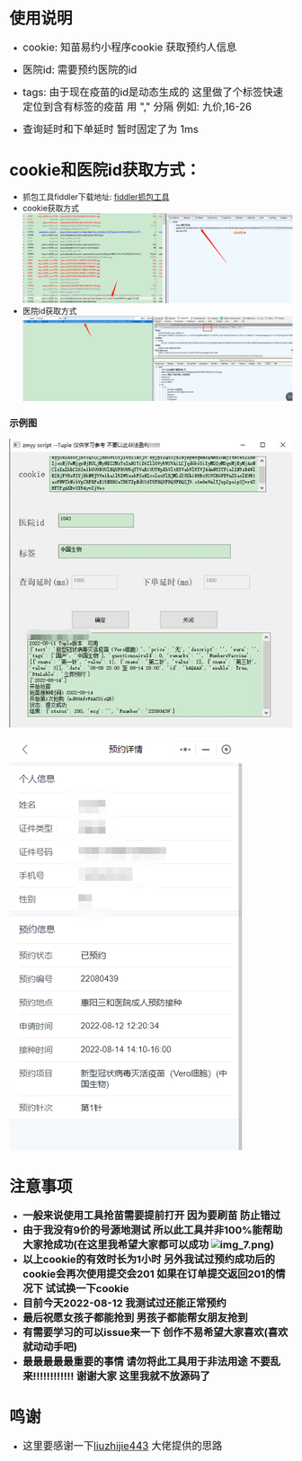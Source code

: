 # 使用说明

* <font size=4>cookie: 知苗易约小程序cookie 获取预约人信息</font>

* <font size=4>医院id: 需要预约医院的id</font>

* <font size=4>tags: 由于现在疫苗的id是动态生成的 这里做了个标签快速定位到含有标签的疫苗 用 "," 分隔  例如: 九价,16-26</font>

* <font size=4>查询延时和下单延时 暂时固定了为 1ms</font>



# cookie和医院id获取方式：


* 抓包工具fiddler下载地址: [fiddler抓包工具](https://www.telerik.com/download/fiddler-everywhere)
* cookie获取方式![img_5.png](images/img_5.png)
* 医院id获取方式 ![img_6.png](images/img_6.png)
    





### 示例图
![yy.jpg](images/yy.jpg)

![img_4.png](images/img_4.png)




# 注意事项
* **<font size=4>一般来说使用工具抢苗需要提前打开 因为要刷苗 防止错过</font>**
* **<font size=4>由于我没有9价的号源地测试 所以此工具并非100%能帮助大家抢成功(在这里我希望大家都可以成功 ![img_7.png](img_7.png))</font>**
* **<font size=4>以上cookie的有效时长为1小时 另外我试过预约成功后的cookie会再次使用提交会201 如果在订单提交返回201的情况下 试试换一下cookie</font>**
* **<font size=4>目前今天2022-08-12 我测试过还能正常预约</font>**
* **<font size=4>最后祝愿女孩子都能抢到 男孩子都能帮女朋友抢到</font>**
* **<font size=4>有需要学习的可以issue来一下 创作不易希望大家喜欢(喜欢就动动手吧)</font>**
* **<font size=4>最最最最最重要的事情  请勿将此工具用于非法用途 不要乱来!!!!!!!!!!!! 谢谢大家 这里我就不放源码了</font>**


# 鸣谢

* <font size=4>这里要感谢一下[liuzhijie443](https://github.com/liuzhijie443/ZhiMiao_JiuJia) 大佬提供的思路